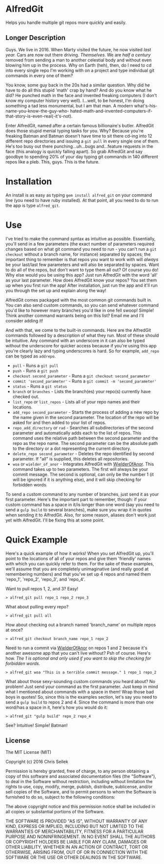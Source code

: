 # AlfredGit
Helps you handle multiple git repos more quickly and easily.

## Longer Description
Guys. We live in 2016. When Marty visited the future, he now visited *last
year.* Cars are now out there driving. *Themselves*. We are *half a
century* removed from sending a man to another celestial body and without even
blowing him up in the process. Why on Earth (heh), then, do I need to cd into
every single repo I'm working with on a project and type individual git commands
in every one of them?

You know, some guy back in the 20s had a similar question. Why did he have to
do all this stupid 'math' crap by hand? And do you know what he did? He punched
math in the face and invented freaking computers (I don't know my computer
history very well). I...well, to be honest, I'm doing something a tad less
monumental, but I am that man. A modern what's-his-name-you-know-the-guy-who-
hated-math-and-invented-computers-if-that-story-is-even-real(-it's-not).

Enter AlfredGit, named after a certain famous billionaire's butler. AlfredGit does
those stupid menial typing tasks for you. Why? Because you're freaking Batman
and Batman doesn't have time to sit there cd-ing into 12 different repo
directories and issuing a `git pull` in every single one of them. He's too
busy out there punching...uh...bugs and...feature requests in the face (this
analogy is quickly falling apart). So grab AlfredGit and say goodbye to
spending 20% of your day typing git commands in 140 different repos like a
pleb. This, guys. This is the future.

# Installation

An install is as easy as typing `gem install alfred_git` on your command line
(you need to have ruby installed). At that point, all you need to do to run
the app is type `alfred_git`.

# Use

I've tried to make the command syntax as intuitive as possible. Essentially,
you'll send in a few parameters (the exact number of parameters required
changes based on what git command you need to run - you can't run a `git
checkout` without a branch name, for instance) separated by spaces; the 
important thing to remember is that repos you want to work with will *always* be
your last/last few parameters and will also be separated by spaces. Want to do
all of the repos, but don't want to type them all out? Of course you do! Why
else would you be using this app? Just run AlfredGit with the word 'all' as
your last parameter. How does AlfredGit know your repos? You set them up when
you first run the app! After installation, just run the app and it'll run you
through the set up and explain along the way!

AlfredGit comes packaged with the most common git commands built in. You can also
send custom commands, so you can send whatever command you'd like to however many
branches you'd like in one fell swoop! Simple! Think another command warrants
being on this list? Email me and I'll consider adding it!

And with that, we come to the built-in commands. Here are the AlfredGit commands
followed by a description of what they run. Most of these should be intuitive.
Any command with an underscore in it can also be typed without the underscore for
quicker access because if you're using this app you're clearly lazy and typing
underscores is hard. So for example, `add_repo` can be typed as `addrepo`.

* `pull` - Runs a `git pull`
* `push` - Runs a `git push`
* `checkout second_parameter` - Runs a `git checkout second_parameter`
* `commit 'second_parameter'` - Runs a `git commit -m 'second_parameter'`
* `status` - Runs a `git status`
* `branch` or `branches` - Lists the branch(es) your repo(s) currently have
                           checked out.
* `list_repo` or `list_repos` - Lists all of your repo names and their locations.
* `add_repo second_parameter` - Starts the process of adding a new repo by the
                                name given in the second parameter. The location
                                of the repo will be asked for and then added to
                                your list of repos.
* `repo_add_directory` or `rad` - Searches all subdirectories of the second parameter
                                  and automatically adds each to the list of repos. This
                                  command uses the relative path between the second parameter 
                                  and the repo as the repo name. The second parameter can be
                                  the absolute path to the directory or a dot representing the
                                  current directory.
* `delete_repo second_parameter` - Deletes the repo identified by second
                                   parameter. If "all" is supplied, this deletes all 
                                   repositories.
* `woa` or `wielder_of_anor` - Integrates AlfredGit with
                               [WielderOfAnor](https://github.com/iamsellek/wielder_of_anor).
                               This command takes up to two parameters. The
                               first will always be your commit message. The
                               second is optional, can only be the number 1 (it
                               will be ignored if it is anything else), and it
                               will skip checking for forbidden words.
                           
To send a custom command to any number of branches, just send it as your first
parameter. Here's the important part to remember, though: if your custom command
has a space in it/is longer than one word (say you need to send a `gulp build`
to several branches), make sure you wrap it in quotes when sending it to
AlfredGit. Also, for some reason, aliases don't work just yet with AlfredGit.
I'll be fixing this at some point.

# Quick Example
Here's a quick example of how it works! When you set AlfredGit up, you'll point
to the locations of all of your repos and give them 'friendly' names with which
you can quickly refer to them. For the sake of these examples, we'll assume
that you are completely unimaginative (and really good at remembering numbers)
and that you've set up 4 repos and named them 'repo_1', 'repo_2', 'repo_3',
and 'repo_4'.

Want to pull repos 1, 2, and 3? Easy!

`> alfred_git pull repo_1 repo_2 repo_3`

What about pulling every repo?

`> alfred_git pull all`

How about checking out a branch named 'branch_name' on multiple repos at once?

`> alfred_git checkout branch_name repo_1 repo_2`

Need to run a commit via [WielderOfAnor](https://github.com/iamsellek/wielder_of_anor)
on repos 1 and 2 because it's another awesome app that you can't live without?
Psh of course. Here's how. *The 1 is optional and only used if you want to skip
the checking for forbidden words.*

`> alfred_git woa "This is a terrible commit message." 1 repo_1 repo_2`

What about those sexy-sounding custom commands you heard about? No problem!
Just send your command as the first parameter. Just keep in mind what I
mentioned about commands with a space in them! Wrap those bad boys in quotes!
So, since this is the examples section, let's say you need to send a `gulp
build` to repos 2 and 4. Since the command is more than one word/has a space
in it, here's how you would do it:

`> alfred_git "gulp build" repo_2 repo_4`

See? Intuitive! Simple! Batman!

## License
The MIT License (MIT)

Copyright (c) 2016 Chris Sellek

Permission is hereby granted, free of charge, to any person obtaining a copy
of this software and associated documentation files (the "Software"), to deal
in the Software without restriction, including without limitation the rights
to use, copy, modify, merge, publish, distribute, sublicense, and/or sell
copies of the Software, and to permit persons to whom the Software is
furnished to do so, subject to the following conditions:

The above copyright notice and this permission notice shall be included in all
copies or substantial portions of the Software.

THE SOFTWARE IS PROVIDED "AS IS", WITHOUT WARRANTY OF ANY KIND, EXPRESS OR
IMPLIED, INCLUDING BUT NOT LIMITED TO THE WARRANTIES OF MERCHANTABILITY,
FITNESS FOR A PARTICULAR PURPOSE AND NONINFRINGEMENT. IN NO EVENT SHALL THE
AUTHORS OR COPYRIGHT HOLDERS BE LIABLE FOR ANY CLAIM, DAMAGES OR OTHER
LIABILITY, WHETHER IN AN ACTION OF CONTRACT, TORT OR OTHERWISE, ARISING FROM,
OUT OF OR IN CONNECTION WITH THE SOFTWARE OR THE USE OR OTHER DEALINGS IN THE
SOFTWARE.